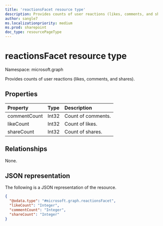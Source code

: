 ```yaml
---
title: 'reactionsFacet resource type'
description: Provides counts of user reactions (likes, comments, and shares).
author: sangle7
ms.localizationpriority: medium
ms.prod: sharepoint
doc_type: resourcePageType
---
```


# reactionsFacet resource type

Namespace: microsoft.graph



Provides counts of user reactions (likes, comments, and shares).

## Properties

| Property     | Type  | Description        |
| :----------- | :---- | :----------------- |
| commentCount | Int32 | Count of comments. |
| likeCount    | Int32 | Count of likes.    |
| shareCount   | Int32 | Count of shares.   |

## Relationships

None.

## JSON representation

The following is a JSON representation of the resource.

<!-- {
  "blockType": "resource",
  "@odata.type": "microsoft.graph.reactionsFacet"
}
-->

```json
{
  "@odata.type": "#microsoft.graph.reactionsFacet",
  "likeCount": "Integer",
  "commentCount": "Integer",
  "shareCount": "Integer"
}
```
